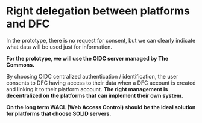 # Right delegation between platforms and DFC

In the prototype, there is no request for consent, but we can clearly indicate what data will be used just for information.

**For the prototype, we will use the OIDC server managed by The Commons.**

By choosing OIDC centralized authentication / identification, the user consents to DFC having access to their data when a DFC account is created and linking it to their platform account. **The right management is decentralized on the platforms that can implement their own system.**

**On the long term WACL \(Web Access Control\) should be the ideal solution for platforms that choose SOLID servers.**

